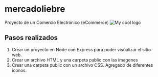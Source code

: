 # mercadoliebre
Proyecto de un Comercio Electrónico (eCommerce)
<img src="/public/img/" alt="My cool logo"/>

## Pasos realizados
1. Crear un proyecto en Node con Express para poder visualizar el sitio web.
2. Crear un archivo HTML y una carpeta public con las imagenes
3. Crear una carpeta public con un archivo CSS. Agregado de diferentes iconos.
